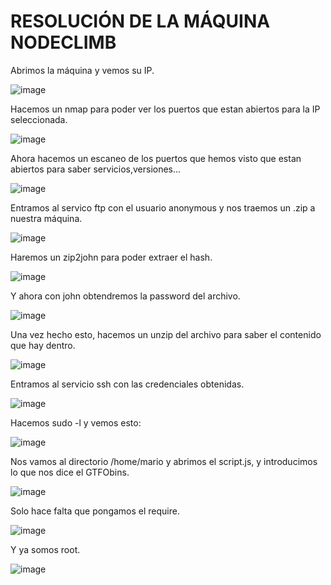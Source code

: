 # RESOLUCIÓN DE LA MÁQUINA NODECLIMB

Abrimos la máquina y vemos su IP.

![image](https://github.com/user-attachments/assets/d6e10bef-51eb-4709-954a-20f401dee976)

Hacemos un nmap para poder ver los puertos que estan abiertos para la IP seleccionada.

![image](https://github.com/user-attachments/assets/d37beb9c-993b-40e9-918c-a3ebf687c8dc)

Ahora hacemos un escaneo de los puertos que hemos visto que estan abiertos para saber servicios,versiones...

![image](https://github.com/user-attachments/assets/169faa33-0bf0-42ad-b0ef-34543773881a)

Entramos al servico ftp con el usuario anonymous y nos traemos un .zip a nuestra máquina.

![image](https://github.com/user-attachments/assets/9c5de31c-d08d-4f83-9915-99af0057f23b)

Haremos un zip2john para poder extraer el hash.

![image](https://github.com/user-attachments/assets/9bca167b-5422-4f22-94d6-f386f2635976)

Y ahora con john obtendremos la password del archivo.

![image](https://github.com/user-attachments/assets/e915fa55-4eba-44b3-8e47-34c81efe4743)

Una vez hecho esto, hacemos un unzip del archivo para saber el contenido que hay dentro.

![image](https://github.com/user-attachments/assets/5dcd409f-12f4-46bc-b5c0-1ee2b984433c)

Entramos al servicio ssh con las credenciales obtenidas.

![image](https://github.com/user-attachments/assets/bca8fff8-521b-4660-9c09-05db1156e630)

Hacemos sudo -l y vemos esto: 

![image](https://github.com/user-attachments/assets/97208802-5aeb-48e1-bb4b-cf7560ae56d3)

Nos vamos al directorio /home/mario y abrimos el script.js, y introducimos lo que nos dice el GTFObins.

![image](https://github.com/user-attachments/assets/6cc7068d-eba6-418b-9af8-3042ac2344a1)

Solo hace falta que pongamos el require.

![image](https://github.com/user-attachments/assets/752a855d-019a-483e-b3ce-ebcd8e5b1475)

Y ya somos root.

![image](https://github.com/user-attachments/assets/cf5efad4-9c26-48b7-871c-1a6dbcc82451)



